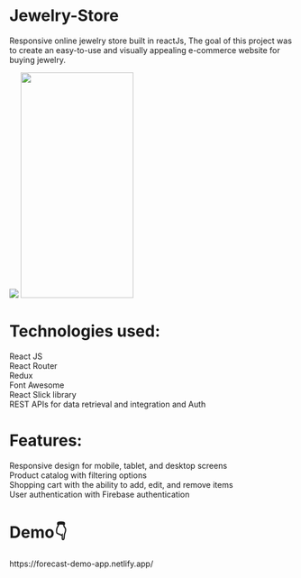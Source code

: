 # Jewelry-Store
Responsive online jewelry store built in reactJs, The goal of this project was to create an easy-to-use and visually appealing e-commerce website for buying jewelry.

![](https://user-images.githubusercontent.com/68459758/229921951-661be980-c49e-4fb4-a6b3-24ee9b314f3f.png)
<img src="[https://camo.githubusercontent.com/..](https://user-images.githubusercontent.com/68459758/229923555-acec618f-091c-4eea-9c54-d6f401b272cd.jpg)." width="200" height="400" />



<h1>Technologies used:</h1>
      React JS<br/>
      React Router<br/>
      Redux<br/>
      Font Awesome<br/>
      React Slick library <br/>
      REST APIs for data retrieval and integration and Auth

<h1>Features:</h1>
      Responsive design for mobile, tablet, and desktop screens<br/>
      Product catalog with filtering options<br/>
      Shopping cart with the ability to add, edit, and remove items<br/>
      User authentication with Firebase authentication<br/>

<h1>Demo👇</h1> https://forecast-demo-app.netlify.app/
